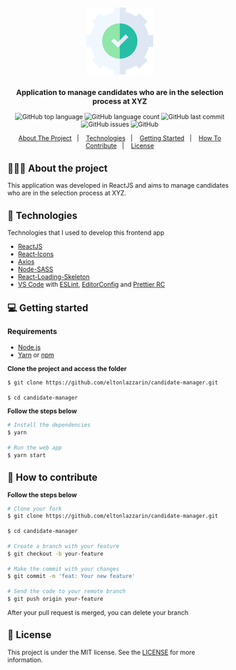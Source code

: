 <h1 align="center">
	<img alt="Discord logo" src="https://github.com/eltonlazzarin/candidate-manager/blob/main/public/gear.svg" height="150px" width="150px" />
</h1>

<h3 align="center">
  Application to manage candidates who are in the selection process at XYZ
</h3>

<p align="center"></p>

<p align="center">
  <img alt="GitHub top language" src="https://img.shields.io/github/languages/top/eltonlazzarin/candidate-manager">

  <img alt="GitHub language count" src="https://img.shields.io/github/languages/count/eltonlazzarin/candidate-manager">

  <img alt="GitHub last commit" src="https://img.shields.io/github/last-commit/eltonlazzarin/candidate-manager">

  <img alt="GitHub issues" src="https://img.shields.io/github/issues/eltonlazzarin/candidate-manager">

  <img alt="GitHub" src="https://img.shields.io/github/license/eltonlazzarin/candidate-manager">
</p>

<p align="center">
  <a href="#-about-the-project">About The Project</a>&nbsp;&nbsp;&nbsp;|&nbsp;&nbsp;&nbsp;
  <a href="#-technologies">Technologies</a>&nbsp;&nbsp;&nbsp;|&nbsp;&nbsp;&nbsp;
  <a href="#-getting-started">Getting Started</a>&nbsp;&nbsp;&nbsp;|&nbsp;&nbsp;&nbsp;
  <a href="#-how-to-contribute">How To Contribute</a>&nbsp;&nbsp;&nbsp;|&nbsp;&nbsp;&nbsp;
  <a href="#-license">License</a>
</p>

## 👨🏻‍💻 About the project

<p>This application was developed in ReactJS and aims to manage candidates who are in the selection process at XYZ.</p>

## 🚀 Technologies

Technologies that I used to develop this frontend app

- [ReactJS](https://nodejs.org/en)
- [React-Icons](https://github.com/wwayne/react-tooltip)
- [Axios](https://github.com/axios/axios)
- [Node-SASS](https://github.com/sass/node-sass)
- [React-Loading-Skeleton](https://github.com/dvtng/react-loading-skeleton)
- [VS Code](https://code.visualstudio.com) with [ESLint](https://eslint.org/docs/user-guide/getting-started), [EditorConfig](https://marketplace.visualstudio.com/items?itemName=EditorConfig.EditorConfig) and [Prettier RC](https://github.com/prettier/prettier)

## 💻 Getting started

### Requirements

- [Node.js](https://nodejs.org/en/)
- [Yarn](https://classic.yarnpkg.com/) or [npm](https://www.npmjs.com/)

**Clone the project and access the folder**

```bash
$ git clone https://github.com/eltonlazzarin/candidate-manager.git

$ cd candidate-manager
```

**Follow the steps below**

```bash
# Install the dependencies
$ yarn

# Run the web app
$ yarn start
```

## 🤔 How to contribute

**Follow the steps below**

```bash
# Clone your fork
$ git clone https://github.com/eltonlazzarin/candidate-manager.git

$ cd candidate-manager

# Create a branch with your feature
$ git checkout -b your-feature

# Make the commit with your changes
$ git commit -m 'feat: Your new feature'

# Send the code to your remote branch
$ git push origin your-feature
```

After your pull request is merged, you can delete your branch

## 📝 License

This project is under the MIT license. See the [LICENSE](https://github.com/eltonlazzarin/candidate-manager/blob/master/LICENSE) for more information.
